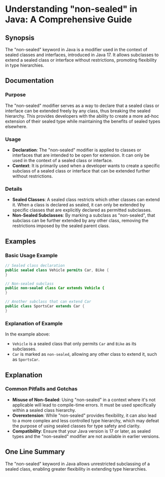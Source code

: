 <!--
Meta Description: # Understanding "non-sealed" in Java: A Comprehensive Guide ## Synopsis The "non-sealed" keyword in Java is a modifier used in the context of sealed c...
Meta Keywords: sealed, class, non, can, java
-->

# Understanding "non-sealed" in Java: A Comprehensive Guide

## Synopsis
The "non-sealed" keyword in Java is a modifier used in the context of sealed classes and interfaces, introduced in Java 17. It allows subclasses to extend a sealed class or interface without restrictions, promoting flexibility in type hierarchies.

## Documentation
### Purpose
The "non-sealed" modifier serves as a way to declare that a sealed class or interface can be extended freely by any class, thus breaking the sealed hierarchy. This provides developers with the ability to create a more ad-hoc extension of their sealed type while maintaining the benefits of sealed types elsewhere.

### Usage
- **Declaration**: The "non-sealed" modifier is applied to classes or interfaces that are intended to be open for extension. It can only be used in the context of a sealed class or interface.
- **Context**: It is primarily used when a developer wants to create a specific subclass of a sealed class or interface that can be extended further without restrictions.

### Details
- **Sealed Classes**: A sealed class restricts which other classes can extend it. When a class is declared as sealed, it can only be extended by specific classes that are explicitly declared as permitted subclasses.
- **Non-Sealed Subclasses**: By marking a subclass as "non-sealed", that subclass can be further extended by any other class, removing the restrictions imposed by the sealed parent class.

## Examples
### Basic Usage Example
```java
// Sealed class declaration
public sealed class Vehicle permits Car, Bike {
}

// Non-sealed subclass
public non-sealed class Car extends Vehicle {
}

// Another subclass that can extend Car
public class SportsCar extends Car {
}
```

### Explanation of Example
In the example above:
- `Vehicle` is a sealed class that only permits `Car` and `Bike` as its subclasses.
- `Car` is marked as `non-sealed`, allowing any other class to extend it, such as `SportsCar`.

## Explanation
### Common Pitfalls and Gotchas
- **Misuse of Non-Sealed**: Using "non-sealed" in a context where it's not applicable will lead to compile-time errors. It must be used specifically within a sealed class hierarchy.
- **Overextension**: While "non-sealed" provides flexibility, it can also lead to a more complex and less controlled type hierarchy, which may defeat the purpose of using sealed classes for type safety and clarity.
- **Compatibility**: Ensure that your Java version is 17 or later, as sealed types and the "non-sealed" modifier are not available in earlier versions.

## One Line Summary
The "non-sealed" keyword in Java allows unrestricted subclassing of a sealed class, enabling greater flexibility in extending type hierarchies.